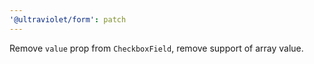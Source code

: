 ```yaml
---
'@ultraviolet/form': patch
---
```


Remove `value` prop from `CheckboxField`, remove support of array value.

